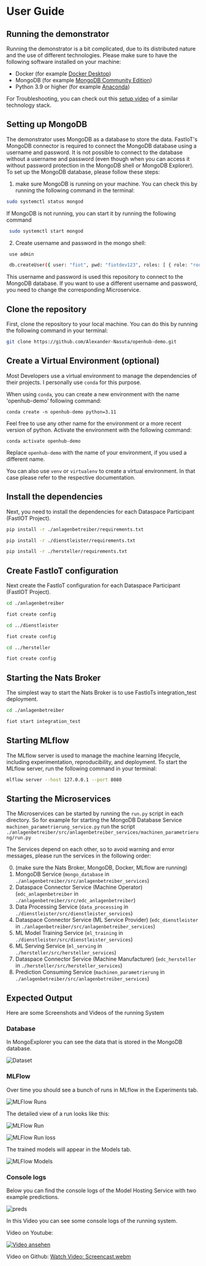 # User Guide

## Running the demonstrator

Running the demonstrator is a bit complicated, due to its distributed nature and the use of different technologies.
Please make sure to have the following software installed on your machine:
- Docker (for example [Docker Desktop](https://www.docker.com/products/docker-desktop))
- MongoDB (for example [MongoDB Community Edition](https://www.mongodb.com/try/download/community))
- Python 3.9 or higher (for example [Anaconda](https://www.anaconda.com/products/distribution))

For Troubleshooting, you can check out this [setup video](https://youtu.be/WxKDhfsslRw)
of a similar technology stack.

## Setting up MongoDB
The demonstrator uses MongoDB as a database to store the data. 
FastIoT's MongoDB connector is required to connect the MongoDB database using a username and password.
It is not possible to connect to the database without a username and password (even though when you can access it without password protection in the MongoDB shell or MongoDB Explorer).
To set up the MongoDB database, please follow these steps:

1. make sure MongoDB is running on your machine. You can check this by running the following command in the terminal:
```bash
sudo systemctl status mongod
```
If MongoDB is not running, you can start it by running the following command

```bash
 sudo systemctl start mongod
 ```

2. Create username and password in the mongo shell:

```bash
 use admin
```
```bash
 db.createUser({ user: "fiot", pwd: "fiotdev123", roles: [ { role: "root", db: "admin" } ] })
```

This username and password is used this repository to connect to the MongoDB database. If you want to use a different username and password, you need to change the corresponding Microservice.

## Clone the repository
First, clone the repository to your local machine. You can do this by running the following command in your terminal:
```bash
git clone https://github.com/Alexander-Nasuta/openhub-demo.git
```

## Create a Virtual Environment (optional)

Most Developers use a virtual environment to manage the dependencies of their projects.
I personally use `conda` for this purpose.

When using `conda`, you can create a new environment with the name 'openhub-demo' following command:

```shell
conda create -n openhub-demo python=3.11
```

Feel free to use any other name for the environment or a more recent version of python.
Activate the environment with the following command:

```shell
conda activate openhub-demo
```

Replace `openhub-demo` with the name of your environment, if you used a different name.

You can also use `venv` or `virtualenv` to create a virtual environment. In that case please refer to the respective documentation.


## Install the dependencies
Next, you need to install the dependencies for each Dataspace Participant (FastIOT Project).

```bash
pip install -r ./anlagenbetreiber/requirements.txt
```
```bash
pip install -r ./dienstleister/requirements.txt
```
```bash
pip install -r ./hersteller/requirements.txt
```

## Create FastIoT configuration
Next create the FastIoT configuration for each Dataspace Participant (FastIOT Project).
```bash
cd ./anlagenbetreiber
```
```bash
fiot create config
```
```bash
cd ../dienstleister
```
```bash
fiot create config
```
```bash
cd ../hersteller
```
```bash
fiot create config
```


## Starting the Nats Broker

The simplest way to start the Nats Broker is to use FastIoTs integration_test deployment.
```bash
cd ./anlagenbetreiber
```
```bash
fiot start integration_test
```

## Starting MLflow
The MLflow server is used to manage the machine learning lifecycle, including experimentation, reproducibility, and deployment.
To start the MLflow server, run the following command in your terminal:

```bash
mlflow server --host 127.0.0.1 --port 8080
```

## Starting the Microservices
The Microservices can be started by running the `run.py` script in each directory.
So for example for starting the MongoDB Database Service `machinen_parametrierung_service.py` run the script `./anlagenbetreiber/src/anlagenbetreiber_services/machinen_parametrierung/run.py`

The Services depend on each other, so to avoid warning and error messages, please run the services in the following order:

0. (make sure the Nats Broker, MongoDB, Docker, MLflow are running)
1. MongoDB Service (`mongo_database` in `./anlagenbetreiber/src/anlagenbetreiber_services`)
2. Dataspace Connector Service (Machine Operator) (`edc_anlagenbetreiber` in `./anlagenbetreiber/src/edc_anlagenbetreiber`)
3. Data Processing Service (`data_processing` in `./dienstleister/src/dienstleister_services`)
4. Dataspace Connector Service (ML Service Provider) (`edc_dienstleister` in `./anlagenbetreiber/src/anlagenbetreiber_services`)
5. ML Model Training Service (`ml_training` in `./dienstleister/src/dienstleister_services`)
6. ML Serving Service (`ml_serving` in `./hersteller/src/hersteller_services`)
7. Dataspace Connector Service (Machine Manufacturer) (`edc_hersteller` in `./hersteller/src/hersteller_services`)
8. Prediction Consuming Service (`machinen_parametrierung` in `./anlagenbetreiber/src/anlagenbetreiber_services`)

## Expected Output
Here are some Screenshots and Videos of the running System

### Database
In MongoExplorer you can see the data that is stored in the MongoDB database.

![Dataset](../../../resources/MongoExplorerLabeledData.PNG)

### MLFlow
Over time you should see a bunch of runs in MLflow in the Experiments tab.

![MLFlow Runs](../../../resources/mlflow-run-overview.PNG)

The detailed view of a run looks like this:

![MLFlow Run](../../../resources/mlflow-experiment-run.PNG)

![MLFlow Run loss](../../../resources/mlflow-loss.PNG)

The trained models will appear in the Models tab.

![MLFlow Models](../../../resources/mlflow-model-registry.PNG)

### Console logs

Below you can find the console logs of the Model Hosting Service with two example predictions.

![preds](../../../resources/predictios.PNG)

In this Video you can see some console logs of the running system.

Video on Youtube:

[![Video ansehen](https://img.youtube.com/vi/CP15-dN5qjQ/0.jpg)](https://www.youtube.com/watch?v=CP15-dN5qjQ)


Video on Github:
[Watch Video: Screencast.webm](../../../resources/Screencast.webm)